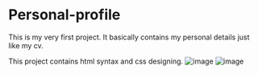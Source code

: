 # Personal-profile
This is my very first project. It basically contains my personal details just like my cv.

This project contains html syntax and css designing. 
![image](https://user-images.githubusercontent.com/117315849/208841236-88dfb2e6-626c-405b-a6fa-7c3e5c119c96.png)
![image](https://user-images.githubusercontent.com/117315849/208841381-a8a5af43-62d8-4b35-97b0-c557f6fe296a.png)


